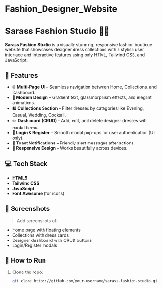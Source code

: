 # Fashion_Designer_Website
# Sarass Fashion Studio 👗✨

**Sarass Fashion Studio** is a visually stunning, responsive fashion boutique website that showcases designer dress collections with a stylish user interface and interactive features using only HTML, Tailwind CSS, and JavaScript.

## 🌟 Features

- 🌐 **Multi-Page UI** – Seamless navigation between Home, Collections, and Dashboard.
- 💅 **Modern Design** – Gradient text, glassmorphism effects, and elegant animations.
- 🛍️ **Collections Section** – Filter dresses by categories like Evening, Casual, Wedding, Cocktail.
- ✏️ **Dashboard (CRUD)** – Add, edit, and delete designer dresses with modal forms.
- 🔐 **Login & Register** – Smooth modal pop-ups for user authentication (UI only).
- 🔔 **Toast Notifications** – Friendly alert messages after actions.
- 📱 **Responsive Design** – Works beautifully across devices.

## 💻 Tech Stack

- **HTML5**
- **Tailwind CSS**
- **JavaScript**
- **Font Awesome** (for icons)

## 📸 Screenshots

> Add screenshots of:
- Home page with floating elements
- Collections with dress cards
- Designer dashboard with CRUD buttons
- Login/Register modals

## 🚀 How to Run

1. Clone the repo:
   ```bash
   git clone https://github.com/your-username/sarass-fashion-studio.git
